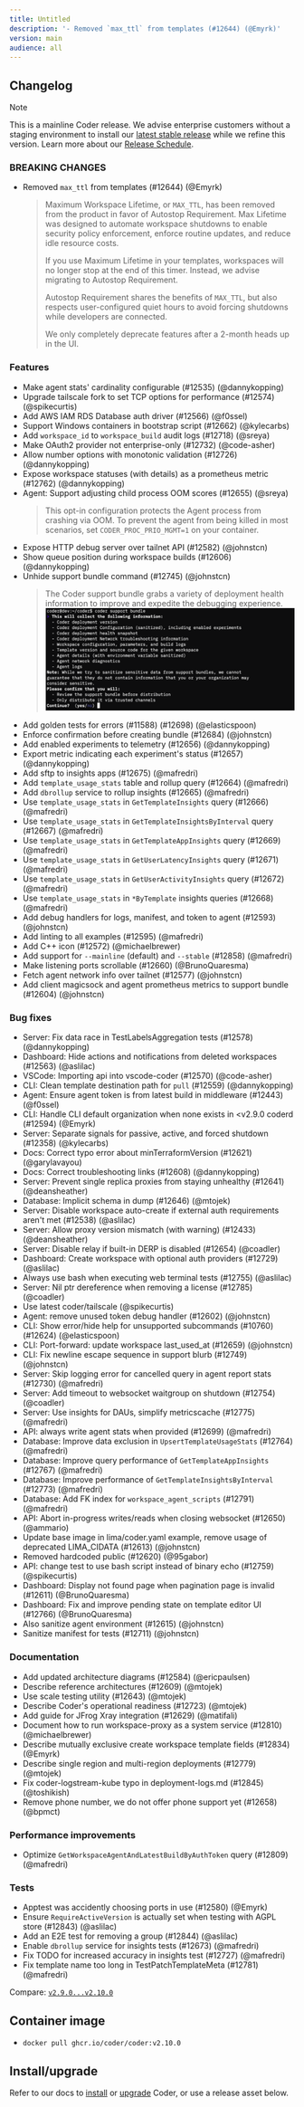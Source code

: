 ```yaml
---
title: Untitled
description: '- Removed `max_ttl` from templates (#12644) (@Emyrk)'
version: main
audience: all
---
```

## Changelog

> [!NOTE]
> This is a mainline Coder release. We advise enterprise customers without a staging environment to install our [latest stable release](https://github.com/coder/coder/releases/latest) while we refine this version. Learn more about our [Release Schedule](../install/releases/index).

### BREAKING CHANGES

- Removed `max_ttl` from templates (#12644) (@Emyrk)
  > Maximum Workspace Lifetime, or `MAX_TTL`, has been removed from the product in favor of Autostop Requirement. Max Lifetime was designed to automate workspace shutdowns to enable security policy enforcement, enforce routine updates, and reduce idle resource costs.
  >
  > If you use Maximum Lifetime in your templates, workspaces will no longer stop at the end of this timer. Instead, we advise migrating to Autostop Requirement.
  >
  > Autostop Requirement shares the benefits of `MAX_TTL`, but also respects user-configured quiet hours to avoid forcing shutdowns while developers are connected.
  >
  > We only completely deprecate features after a 2-month heads up in the UI.

### Features

- Make agent stats' cardinality configurable (#12535) (@dannykopping)
- Upgrade tailscale fork to set TCP options for performance (#12574) (@spikecurtis)
- Add AWS IAM RDS Database auth driver (#12566) (@f0ssel)
- Support Windows containers in bootstrap script (#12662) (@kylecarbs)
- Add `workspace_id` to `workspace_build` audit logs (#12718) (@sreya)
- Make OAuth2 provider not enterprise-only (#12732) (@code-asher)
- Allow number options with monotonic validation (#12726) (@dannykopping)
- Expose workspace statuses (with details) as a prometheus metric (#12762) (@dannykopping)
- Agent: Support adjusting child process OOM scores (#12655) (@sreya)
  > This opt-in configuration protects the Agent process from crashing via OOM. To prevent the agent from being killed in most scenarios, set `CODER_PROC_PRIO_MGMT=1` on your container.
- Expose HTTP debug server over tailnet API (#12582) (@johnstcn)
- Show queue position during workspace builds (#12606) (@dannykopping)
- Unhide support bundle command (#12745) (@johnstcn)
  > The Coder support bundle grabs a variety of deployment health information to improve and expedite the debugging experience.
  > ![Coder Support Bundle](https://raw.githubusercontent.com/coder/coder/main/docs/changelogs/images/support-bundle.png)
- Add golden tests for errors (#11588) (#12698) (@elasticspoon)
- Enforce confirmation before creating bundle (#12684) (@johnstcn)
- Add enabled experiments to telemetry (#12656) (@dannykopping)
- Export metric indicating each experiment's status (#12657) (@dannykopping)
- Add sftp to insights apps (#12675) (@mafredri)
- Add `template_usage_stats` table and rollup query (#12664) (@mafredri)
- Add `dbrollup` service to rollup insights (#12665) (@mafredri)
- Use `template_usage_stats` in `GetTemplateInsights` query (#12666) (@mafredri)
- Use `template_usage_stats` in `GetTemplateInsightsByInterval` query (#12667) (@mafredri)
- Use `template_usage_stats` in `GetTemplateAppInsights` query (#12669) (@mafredri)
- Use `template_usage_stats` in `GetUserLatencyInsights` query (#12671) (@mafredri)
- Use `template_usage_stats` in `GetUserActivityInsights` query (#12672) (@mafredri)
- Use `template_usage_stats` in `*ByTemplate` insights queries (#12668) (@mafredri)
- Add debug handlers for logs, manifest, and token to agent (#12593) (@johnstcn)
- Add linting to all examples (#12595) (@mafredri)
- Add C++ icon (#12572) (@michaelbrewer)
- Add support for `--mainline` (default) and `--stable` (#12858) (@mafredri)
- Make listening ports scrollable (#12660) (@BrunoQuaresma)
- Fetch agent network info over tailnet (#12577) (@johnstcn)
- Add client magicsock and agent prometheus metrics to support bundle (#12604) (@johnstcn)

### Bug fixes

- Server: Fix data race in TestLabelsAggregation tests (#12578) (@dannykopping)
- Dashboard: Hide actions and notifications from deleted workspaces (#12563) (@aslilac)
- VSCode: Importing api into vscode-coder (#12570) (@code-asher)
- CLI: Clean template destination path for `pull` (#12559) (@dannykopping)
- Agent: Ensure agent token is from latest build in middleware (#12443) (@f0ssel)
- CLI: Handle CLI default organization when none exists in <v2.9.0 coderd (#12594) (@Emyrk)
- Server: Separate signals for passive, active, and forced shutdown (#12358) (@kylecarbs)
- Docs: Correct typo error about minTerraformVersion (#12621) (@garylavayou)
- Docs: Correct troubleshooting links (#12608) (@dannykopping)
- Server: Prevent single replica proxies from staying unhealthy (#12641) (@deansheather)
- Database: Implicit schema in dump (#12646) (@mtojek)
- Server: Disable workspace auto-create if external auth requirements aren't met (#12538) (@aslilac)
- Server: Allow proxy version mismatch (with warning) (#12433) (@deansheather)
- Server: Disable relay if built-in DERP is disabled (#12654) (@coadler)
- Dashboard: Create workspace with optional auth providers (#12729) (@aslilac)
- Always use bash when executing web terminal tests (#12755) (@aslilac)
- Server: Nil ptr dereference when removing a license (#12785) (@coadler)
- Use latest coder/tailscale (@spikecurtis)
- Agent: remove unused token debug handler (#12602) (@johnstcn)
- CLI: Show error/hide help for unsupported subcommands (#10760) (#12624) (@elasticspoon)
- CLI: Port-forward: update workspace last_used_at (#12659) (@johnstcn)
- CLI: Fix newline escape sequence in support blurb (#12749) (@johnstcn)
- Server: Skip logging error for cancelled query in agent report stats (#12730) (@mafredri)
- Server: Add timeout to websocket waitgroup on shutdown (#12754) (@coadler)
- Server: Use insights for DAUs, simplify metricscache (#12775) (@mafredri)
- API: always write agent stats when provided (#12699) (@mafredri)
- Database: Improve data exclusion in `UpsertTemplateUsageStats` (#12764) (@mafredri)
- Database: Improve query performance of `GetTemplateAppInsights` (#12767) (@mafredri)
- Database: Improve performance of `GetTemplateInsightsByInterval` (#12773) (@mafredri)
- Database: Add FK index for `workspace_agent_scripts` (#12791) (@mafredri)
- API: Abort in-progress writes/reads when closing websocket (#12650) (@ammario)
- Update base image in lima/coder.yaml example, remove usage of deprecated LIMA_CIDATA (#12613) (@johnstcn)
- Removed hardcoded public (#12620) (@95gabor)
- API: change test to use bash script instead of binary echo (#12759) (@spikecurtis)
- Dashboard: Display not found page when pagination page is invalid (#12611) (@BrunoQuaresma)
- Dashboard: Fix and improve pending state on template editor UI (#12766) (@BrunoQuaresma)
- Also sanitize agent environment (#12615) (@johnstcn)
- Sanitize manifest for tests (#12711) (@johnstcn)

### Documentation

- Add updated architecture diagrams (#12584) (@ericpaulsen)
- Describe reference architectures (#12609) (@mtojek)
- Use scale testing utility (#12643) (@mtojek)
- Describe Coder's operational readiness (#12723) (@mtojek)
- Add guide for JFrog Xray integration (#12629) (@matifali)
- Document how to run workspace-proxy as a system service (#12810) (@michaelbrewer)
- Describe mutually exclusive create workspace template fields (#12834) (@Emyrk)
- Describe single region and multi-region deployments (#12779) (@mtojek)
- Fix coder-logstream-kube typo in deployment-logs.md (#12845) (@toshikish)
- Remove phone number, we do not offer phone support yet (#12658) (@bpmct)

### Performance improvements

- Optimize `GetWorkspaceAgentAndLatestBuildByAuthToken` query (#12809) (@mafredri)

### Tests

- Apptest was accidently choosing ports in use (#12580) (@Emyrk)
- Ensure `RequireActiveVersion` is actually set when testing with AGPL store (#12843) (@aslilac)
- Add an E2E test for removing a group (#12844) (@aslilac)
- Enable `dbrollup` service for insights tests (#12673) (@mafredri)
- Fix TODO for increased accuracy in insights test (#12727) (@mafredri)
- Fix template name too long in TestPatchTemplateMeta (#12781) (@mafredri)

Compare: [`v2.9.0...v2.10.0`](https://github.com/coder/coder/compare/v2.9.0...v2.10.0)

## Container image

- `docker pull ghcr.io/coder/coder:v2.10.0`

## Install/upgrade

Refer to our docs to [install](https://coder.com/docs/install) or [upgrade](https://coder.com/docs/admin/upgrade) Coder, or use a release asset below.
